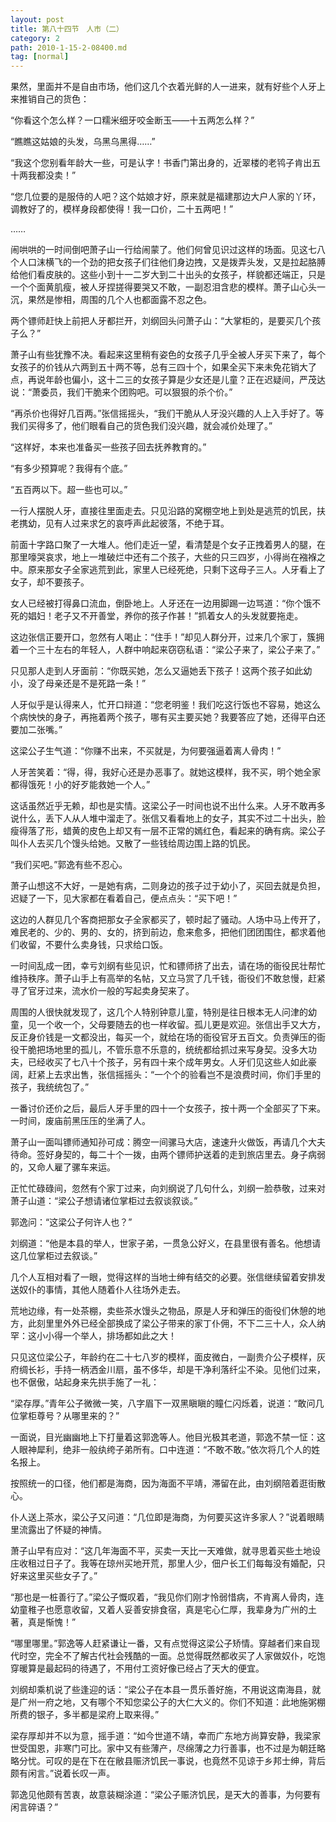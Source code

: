```yaml
---
layout: post
title: 第八十四节　人市（二）
category: 2
path: 2010-1-15-2-08400.md
tag: [normal]
---
```


果然，里面并不是自由市场，他们这几个衣着光鲜的人一进来，就有好些个人牙上来推销自己的货色：

“你看这个怎么样？一口糯米细牙咬金断玉――十五两怎么样？”

“瞧瞧这姑娘的头发，乌黑乌黑得……”

“我这个您别看年龄大一些，可是认字！书香门第出身的，近翠楼的老鸨子肯出五十两我都没卖！”

“您几位要的是服侍的人吧？这个姑娘才好，原来就是福建那边大户人家的丫环，调教好了的，模样身段都使得！我一口价，二十五两吧！”

……

闹哄哄的一时间倒吧萧子山一行给闹蒙了。他们何曾见识过这样的场面。见这七八个人口沫横飞的一个劲的把女孩子们往他们身边拽，又是拨弄头发，又是拉起胳膊给他们看皮肤的。这些小到十一二岁大到二十出头的女孩子，样貌都还端正，只是一个个面黄肌瘦，被人牙捏搓得要哭又不敢，一副忍泪含悲的模样。萧子山心头一沉，果然是惨相，周围的几个人也都面露不忍之色。

两个镖师赶快上前把人牙都拦开，刘纲回头问萧子山：“大掌柜的，是要买几个孩子么？”

萧子山有些犹豫不决。看起来这里稍有姿色的女孩子几乎全被人牙买下来了，每个女孩子的价钱从六两到五十两不等，总有三四十个，如果全买下来未免花销大了点，再说年龄也偏小，这十二三的女孩子算是少女还是儿童？正在迟疑间，严茂达说：“萧委员，我们干脆来个团购吧。可以狠狠的杀个价。”

“再杀价也得好几百两。”张信摇摇头，“我们干脆从人牙没兴趣的人上入手好了。等我们买得多了，他们眼看自己的货色我们没兴趣，就会减价处理了。”

“这样好，本来也准备买一些孩子回去抚养教育的。”

“有多少预算呢？我得有个底。”

“五百两以下。超一些也可以。”

一行人摆脱人牙，直接往里面走去。只见沿路的窝棚空地上到处是逃荒的饥民，扶老携幼，见有人过来求乞的哀呼声此起彼落，不绝于耳。

前面十字路口聚了一大堆人。他们走近一望，看清楚是个女子正拽着男人的腿，在那里嚎哭哀求，地上一堆破烂中还有二个孩子，大些的只三四岁，小得尚在襁褓之中。原来那女子全家逃荒到此，家里人已经死绝，只剩下这母子三人。人牙看上了女子，却不要孩子。

女人已经被打得鼻口流血，倒卧地上。人牙还在一边用脚踢一边骂道：“你个饿不死的娼妇！老子又不开善堂，养你的孩子作甚！”抓着女人的头发就要拖走。

这边张信正要开口，忽然有人喝止：“住手！”却见人群分开，过来几个家丁，簇拥着一个三十左右的年轻人，人群中响起来窃窃私语：“梁公子来了，梁公子来了。”

只见那人走到人牙面前：“你既买她，怎么又逼她丢下孩子！这两个孩子如此幼小，没了母亲还是不是死路一条！”

人牙似乎是认得来人，忙开口辩道：“您老明鉴！我们吃这行饭也不容易，她这么个病怏怏的身子，再拖着两个孩子，哪有买主要买她？我要答应了她，还得平白还要加二张嘴。”

这梁公子生气道：“你赚不出来，不买就是，为何要强逼着离人骨肉！”

人牙苦笑着：“得，得，我好心还是办恶事了。就她这模样，我不买，明个她全家都得饿死！小的好歹能救她一个人。”

这话虽然近乎无赖，却也是实情。这梁公子一时间也说不出什么来。人牙不敢再多说什么，丢下人从人堆中溜走了。张信又看看地上的女子，其实不过二十出头，脸瘦得落了形，蜡黄的皮色上却又有一层不正常的嫣红色，看起来的确有病。梁公子叫仆人去买几个馒头给她。又散了一些钱给周边围上路的饥民。

“我们买吧。”郭逸有些不忍心。

萧子山想这不大好，一是她有病，二则身边的孩子过于幼小了，买回去就是负担，迟疑了一下，见大家都在看着自己，便点点头：“买下吧！”

这边的人群见几个客商把那女子全家都买了，顿时起了骚动。人场中马上传开了，难民老的、少的、男的、女的，挤到前边，愈来愈多，把他们团团围住，都求着他们收留，不要什么卖身钱，只求给口饭。

一时间乱成一团，幸亏刘纲有些见识，忙和镖师挤了出去，请在场的衙役民壮帮忙维持秩序。萧子山手上有高举的名帖，又立马赏了几千钱，衙役们不敢怠慢，赶紧寻了官牙过来，流水价一般的写起卖身契来了。

周围的人很快就发现了，这几个人特别钟意儿童，特别是往日根本无人问津的幼童，见一个收一个，父母要随去的也一样收留。孤儿更是欢迎。张信出手又大方，反正身价钱是一文都没出，每买一个，就给在场的衙役官牙五百文。负责弹压的衙役干脆把场地里的孤儿，不管乐意不乐意的，统统都给抓过来写身契。没多大功夫，已经收买了七八十个孩子，另有四十来个成年男女。人牙们见这些人如此豪阔，赶紧上去求出售，张信摇摇头：“一个个的验看岂不是浪费时间，你们手里的孩子，我统统包了。”

一番讨价还价之后，最后人牙手里的四十一个女孩子，按十两一个全部买了下来。一时间，废庙前黑压压的坐满了人。

萧子山一面叫镖师通知孙可成：腾空一间骡马大店，速速升火做饭，再请几个大夫待命。签好身契的，每二十个一拨，由两个镖师护送着的走到旅店里去。身子病弱的，又命人雇了骡车来运。

正忙忙碌碌间，忽然有个家丁过来，向刘纲说了几句什么，刘纲一脸恭敬，过来对萧子山道：“梁公子想请诸位掌柜过去叙谈叙谈。”

郭逸问：“这梁公子何许人也？”

刘纲道：“他是本县的举人，世家子弟，一贯急公好义，在县里很有善名。他想请这几位掌柜过去叙谈。”

几个人互相对看了一眼，觉得这样的当地士绅有结交的必要。张信继续留着安排发送奴仆的事情，其他人随着仆人往场外走去。

荒地边缘，有一处茶棚，卖些茶水馒头之物品，原是人牙和弹压的衙役们休憩的地方，此刻里里外外已经全部换成了梁公子带来的家丁仆佣，不下二三十人，众人纳罕：这小小得一个举人，排场都如此之大！

只见这位梁公子，年龄约在二十七八岁的模样，面皮微白，一副贵介公子模样，灰府绸长衫，手持一柄洒金川扇，虽不侈华，却是干净利落纤尘不染。见他们过来，也不倨傲，站起身来先拱手施了一礼：

“梁存厚。”青年公子微微一笑，八字眉下一双黑瞋瞋的瞳仁闪烁着，说道：“敢问几位掌柜尊号？从哪里来的？”

一面说，目光幽幽地上下打量着这郭逸等人。他目光极其老道，郭逸不禁一怔：这人眼神犀利，绝非一般纨绔子弟所有。口中连道：“不敢不敢。”依次将几个人的姓名报上。

按照统一的口径，他们都是海商，因为海面不平靖，滞留在此，由刘纲陪着逛街散心。

仆人送上茶水，梁公子又问道：“几位即是海商，为何要买这许多家人？”说着眼睛里流露出了怀疑的神情。

萧子山早有应对：“这几年海面不平，买卖一天比一天难做，就寻思着买些土地设庄收租过日子了。我等在琼州买地开荒，那里人少，佃户长工们每每没有婚配，只好来这里买些女子了。”

“那也是一桩善行了。”梁公子慨叹着，“我见你们刚才怜弱惜病，不肯离人骨肉，连幼童稚子也愿意收留，又着人妥善安排食宿，真是宅心仁厚，我辈身为广州的土著，真是惭愧！”

“哪里哪里。”郭逸等人赶紧谦让一番，又有点觉得这梁公子矫情。穿越者们来自现代时空，完全不了解古代社会残酷的一面。总觉得既然都收买了人家做奴仆，吃饱穿暖算是最起码的待遇了，不用付工资好像已经占了天大的便宜。

刘纲却乘机说了些逢迎的话：“梁公子在本县一贯乐善好施，不用说这南海县，就是广州一府之地，又有哪个不知您梁公子的大仁大义的。你们不知道：此地施粥棚所费的银子，多半都是梁府上取来得。”

梁存厚却并不以为意，摇手道：“如今世道不靖，幸而广东地方尚算安静，我梁家世受国恩，非寒门可比。家中又有些薄产，尽绵薄之力行善事，也不过是为朝廷略略分忧。可叹的是在下在在敝县赈济饥民一事说，也竟然不见谅于乡邦士绅，背后颇有闲言。”说着长叹一声。

郭逸见他颇有苦衷，故意装糊涂道：“梁公子赈济饥民，是天大的善事，为何要有闲言碎语？”
